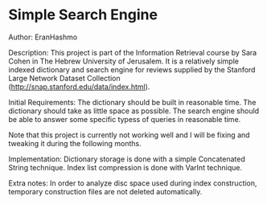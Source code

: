 # Simple Search Engine

Author: EranHashmo

Description:
This project is part of the Information Retrieval course by Sara Cohen in The Hebrew University of Jerusalem.
It is a relatively simple indexed dictionary and search engine for reviews supplied by the Stanford Large Network Dataset Collection (http://snap.stanford.edu/data/index.html).

Initial Requirements:
The dictionary should be built in reasonable time.
The dictionary should take as little space as possible.
The search engine should be able to answer some specific typess of queries in reasonable time.

Note that this project is currently not working well and I will be fixing and tweaking it during the following months.

Implementation:
Dictionary storage is done with a simple Concatenated String technique.
Index list compression is done with VarInt technique.

Extra notes:
In order to analyze disc space used during index construction, temporary construction files are not deleted automatically.
